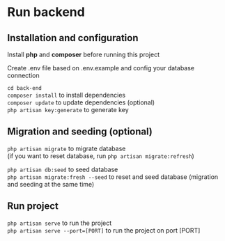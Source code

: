 # Run backend

## Installation and configuration

Install **php** and **composer** before running this project

Create .env file based on .env.example and config your database connection

`cd back-end`  
`composer install` to install dependencies  
`composer update` to update dependencies (optional)  
`php artisan key:generate` to generate key

## Migration and seeding (optional)

`php artisan migrate` to migrate database  
(if you want to reset database, run `php artisan migrate:refresh`)

`php artisan db:seed` to seed database  
`php artisan migrate:fresh --seed` to reset and seed database (migration and seeding at the same time)

## Run project

`php artisan serve` to run the project  
`php artisan serve --port=[PORT]` to run the project on port [PORT]
